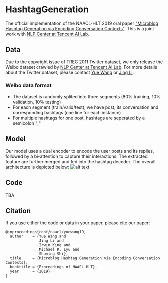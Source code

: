 # HashtagGeneration
The official implementation of the NAACL-HLT 2019 oral paper ["Microblog Hashtag Generation via Encoding Conversation Contexts"](https://arxiv.org/pdf/1905.07584.pdf). This is a joint work with [NLP Center at Tencent AI Lab](https://ai.tencent.com/ailab/nlp/).

## Data
Due to the copyright issue of TREC 2011 Twitter dataset, we only release the Weibo dataset crawled by [NLP Center at Tencent AI Lab](https://ai.tencent.com/ailab/nlp/). For more details about the Twitter dataset, please contact [Yue Wang](yuewang-cuhk.github.io) or [Jing Li](https://girlgunner.github.io/jingli/).

### Weibo data format
* The dataset is randomly splited into three segments (80% training, 10% validation, 10% testing)
* For each segment (train/valid/test), we have post, its conversation and corresponding hashtags (one line for each instance)
* For multiple hashtags for one post, hashtags are seperated by a semicolon ";" 


## Model
Our model uses a dual encoder to encode the user posts and its replies, followed by a bi-attention to capture their interactions. The extracted feature are further merged and fed into the hashtag decoder. The overall architecture is depicted below:
![alt text](https://github.com/yuewang-cuhk/HashtagGeneration/blob/master/model.png "The overall architecture")

## Code
TBA

## Citation
If you use either the code or data in your paper, please cite our paper:
```
@inproceedings{conf/naacl/yuewang19,
  author    = {Yue Wang and
               Jing Li and
               Irwin King and
               Michael R. Lyu and
               Shuming Shi},
  title     = {Microblog Hashtag Generation via Encoding Conversation Contexts},
  booktitle = {Proceedings of NAACL-HLT},
  year      = {2019}
}
```
